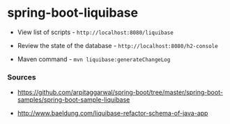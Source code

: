 # spring-boot-liquibase

- View list of scripts - ```http://localhost:8080/liquibase```

- Review the state of the database - ```http://localhost:8080/h2-console```

- Maven command - ```mvn liquibase:generateChangeLog```

### Sources

- https://github.com/arpitaggarwal/spring-boot/tree/master/spring-boot-samples/spring-boot-sample-liquibase

- http://www.baeldung.com/liquibase-refactor-schema-of-java-app